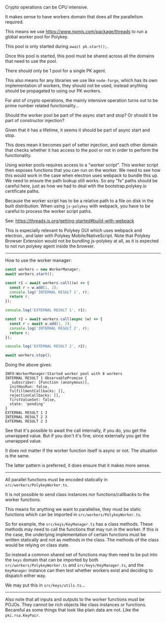 Crypto operations can be CPU intensive.

It makes sense to have workers domain that does all the parallelism required.

This means we use https://www.npmjs.com/package/threads to run a global worker pool for Polykey.

This pool is only started during `await pk.start();`.

Once this pool is started, this pool must be shared across all the domains that need to use the pool.

There should only be 1 pool for a single PK agent.

This also means for any libraries we use like `node-forge`, which has its own implementation of workers, they should not be used, instead anything should be propagated to using our PK workers.

For alot of crypto operations, the mainly intensive operation turns out to be prime number related functionality...

Should the worker pool be part of the async start and stop? Or should it be part of constructor injection?

Given that it has a lifetime, it seems it should be part of async start and stop.

This does mean it becomes part of setter injection, and each other domain that checks whether it has access to the pool or not in order to perform the functionality.

Using worker pools requires access to a "worker script". This worker script then exposes functions that you can run on the worker. We need to see how this would work in the case when electron uses webpack to bundle this up. We need to ensure the path lookup still works. So any "fs" paths should be careful here, just as how we had to deal with the bootstrap.polykey.io certificate paths.

Because the worker script has to be a relative path to a file on disk in the built distribution. When using `js-polykey` with webpack, you have to be careful to process the worker script paths.

See: https://threads.js.org/getting-started#build-with-webpack

This is especially relevant to Polykey GUI which uses webpack and electron., and later with Polykey Mobile/NativeScript. Note that Polykey Browser Extension would not be bundling js-polykey at all, as it is expected to not run polykey agent inside the browser.

---

How to use the worker manager:

```ts
const workers = new WorkerManager;
await workers.start();

const r1 = await workers.call((w) => {
  const r = w.add(1, 2);
  console.log('INTERNAL RESULT 1', r);
  return r;
});

console.log('EXTERNAL RESULT 1', r1);

const r2 = await workers.call(async (w) => {
  const r = await w.add(1, 2);
  console.log('INTERNAL RESULT 2', r);
  return r;
});

console.log('EXTERNAL RESULT 2', r2);

await workers.stop();
```

Doing the above gives:

```
INFO:WorkerManager:Started worker pool with 8 workers
INTERNAL RESULT 1 ObservablePromise {
  _subscriber: [Function (anonymous)],
  initHasRun: false,
  fulfillmentCallbacks: [],
  rejectionCallbacks: [],
  firstValueSet: false,
  state: 'pending'
}
EXTERNAL RESULT 1 3
INTERNAL RESULT 2 3
EXTERNAL RESULT 2 3
```

See that it's possible to await the call internally, if you do, you get the unwrapped value. But if you don't it's fine, since externally you get the unwrapped value.

It does not matter if the worker function itself is async or not. The situation is the same.

The latter pattern is preferred, it does ensure that it makes more sense.

---

All parallel functions must be encoded statically in `src/workers/PolykeyWorker.ts`.

It is not possible to send class instances nor functions/callbacks to the worker functions.

This means for anything we want to parallelise, they must be static functions which can be imported in `src/workers/PolykeyWorker.ts`.

So for example, the `src/keys/KeyManager.ts` has a class methods. These methods may need to call the functions that may run in the worker. If this is the case, the underlying implementation of certain functions must be written statically and not as methods in the class. The methods of the class would be relying on class state.

So instead a common shared set of functions may then need to be put into the `keys` domain that can be imported by both `src/workers/PolykeyWorker.ts` and `src/keys/KeyManager.ts`, and the `KeyManager` instance can then test whether workers exist and deciding to dispatch either way.

We may put this in `src/keys/utils.ts`...

---

Also note that all inputs and outputs to the worker functions must be POJOs. They cannot be rich objects like class instances or functions. Becareful as some things that look like plain data are not. Like the `pki.rsa.KeyPair`.